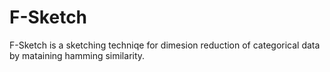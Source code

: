 # F-Sketch
F-Sketch is a sketching techniqe for dimesion reduction of categorical data by mataining hamming similarity.
